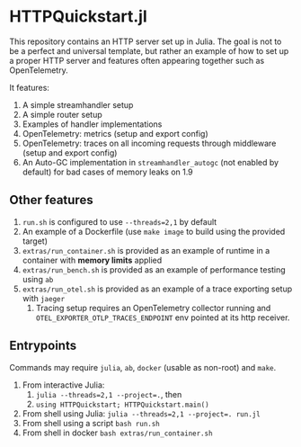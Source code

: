 # HTTPQuickstart.jl

This repository contains an HTTP server set up in Julia.
The goal is not to be a perfect and universal template, but rather an example of how to set up
a proper HTTP server and features often appearing together such as OpenTelemetry.

It features:

1. A simple streamhandler setup
2. A simple router setup
3. Examples of handler implementations
3. OpenTelemetry: metrics (setup and export config)
4. OpenTelemetry: traces on all incoming requests through middleware (setup and export config)
5. An Auto-GC implementation in `streamhandler_autogc` (not enabled by default) for bad cases of memory leaks on 1.9

## Other features

1. `run.sh` is configured to use `--threads=2,1` by default
2. An example of a Dockerfile (use `make image` to build using the provided target)
3. `extras/run_container.sh` is provided as an example of runtime in a container with **memory limits** applied
4. `extras/run_bench.sh` is provided as an example of performance testing using `ab`
5. `extras/run_otel.sh` is provided as an example of a trace exporting setup with `jaeger`
    1. Tracing setup requires an OpenTelemetry collector running and `OTEL_EXPORTER_OTLP_TRACES_ENDPOINT` env pointed at its http receiver.

## Entrypoints

Commands may require `julia`, `ab`, `docker` (usable as non-root) and `make`.

1. From interactive Julia: 
    1. `julia --threads=2,1 --project=.`, then
    2. `using HTTPQuickstart; HTTPQuickstart.main()`
2. From shell using Julia: `julia --threads=2,1 --project=. run.jl`
2. From shell using a script `bash run.sh`
3. From shell in docker `bash extras/run_container.sh`
